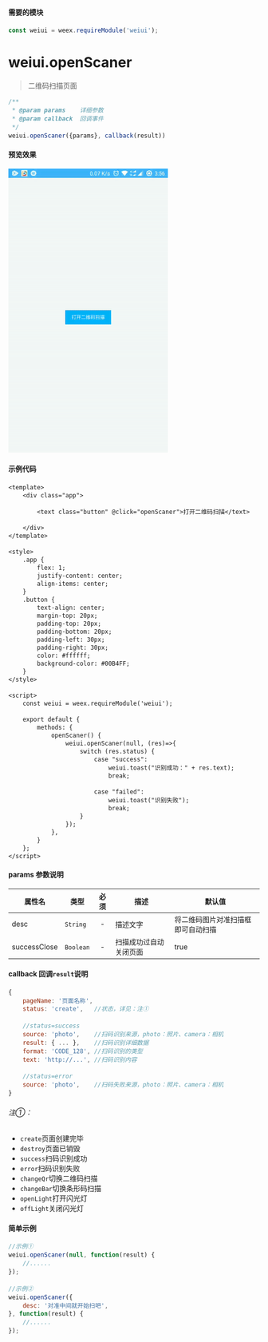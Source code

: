 #### 需要的模块

```js
const weiui = weex.requireModule('weiui');
```

# weiui.openScaner

> 二维码扫描页面

```js
/**
 * @param params    详细参数
 * @param callback  回调事件
 */
weiui.openScaner({params}, callback(result))
```

#### 预览效果

![](media/ezgif-4-3b09f9a395.gif)

#### 示例代码

```vue
<template>
    <div class="app">

        <text class="button" @click="openScaner">打开二维码扫描</text>

    </div>
</template>

<style>
    .app {
        flex: 1;
        justify-content: center;
        align-items: center;
    }
    .button {
        text-align: center;
        margin-top: 20px;
        padding-top: 20px;
        padding-bottom: 20px;
        padding-left: 30px;
        padding-right: 30px;
        color: #ffffff;
        background-color: #00B4FF;
    }
</style>

<script>
    const weiui = weex.requireModule('weiui');

    export default {
        methods: {
            openScaner() {
                weiui.openScaner(null, (res)=>{
                    switch (res.status) {
                        case "success":
                            weiui.toast("识别成功：" + res.text);
                            break;

                        case "failed":
                            weiui.toast("识别失败");
                            break;
                    }
                });
            },
        }
    };
</script>
```

#### params 参数说明

| 属性名 | 类型 | 必须 | 描述 | 默认值 |
| --- | --- | :-: | --- | --- |
| desc | `String` | - | 描述文字 | 将二维码图片对准扫描框即可自动扫描 |
| successClose | `Boolean` | - | 扫描成功过自动关闭页面 | true |


#### callback 回调`result`说明

```js
{
    pageName: '页面名称',
    status: 'create',   //状态，详见：注①
    
    //status=success
    source: 'photo',    //扫码识别来源，photo：照片、camera：相机
    result: { ... },    //扫码识别详细数据
    format: 'CODE_128', //扫码识别的类型
    text: 'http://...', //扫码识别内容
    
    //status=error
    source: 'photo',    //扫码失败来源，photo：照片、camera：相机
}
```

###### 注①：
- `create`页面创建完毕
- `destroy`页面已销毁
- `success`扫码识别成功
- `error`扫码识别失败
- `changeQr`切换二维码扫描
- `changeBar`切换条形码扫描
- `openLight`打开闪光灯
- `offLight`关闭闪光灯

#### 简单示例

```js
//示例①
weiui.openScaner(null, function(result) {
    //......
});

//示例②
weiui.openScaner({
    desc: '对准中间就开始扫吧',
}, function(result) {
    //......
});
```

